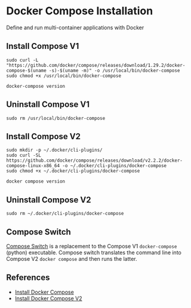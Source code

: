 # Docker Compose Installation

Define and run multi-container applications with Docker

## Install Compose V1
```
sudo curl -L "https://github.com/docker/compose/releases/download/1.29.2/docker-compose-$(uname -s)-$(uname -m)" -o /usr/local/bin/docker-compose
sudo chmod +x /usr/local/bin/docker-compose
```
```
docker-compose version
```

## Uninstall Compose V1
```
sudo rm /usr/local/bin/docker-compose
```

## Install Compose V2
```
sudo mkdir -p ~/.docker/cli-plugins/
sudo curl -SL https://github.com/docker/compose/releases/download/v2.2.2/docker-compose-linux-x86_64 -o ~/.docker/cli-plugins/docker-compose
sudo chmod +x ~/.docker/cli-plugins/docker-compose
```
```
docker compose version
```

## Uninstall Compose V2
```
sudo rm ~/.docker/cli-plugins/docker-compose
```

## Compose Switch
[Compose Switch](https://github.com/docker/compose-switch/) is a replacement to the Compose V1 `docker-compose` (python) executable. Compose switch translates the command line into Compose V2 `docker compose` and then runs the latter.

## References
- [Install Docker Compose](https://docs.docker.com/compose/install/)
- [Install Docker Compose V2](https://docs.docker.com/compose/cli-command/)